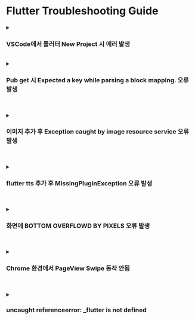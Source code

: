 # Flutter Troubleshooting Guide

<details>
  <summary><h3>VSCode에서 플러터 New Project 시 에러 발생</h3></summary>
  
<b>환경</b> : Windows
<br>
<b>증상</b> : VSCode에서 플러터 New Project 시 에러 발생
<br>
<b>원인</b> : 생성하는 프로젝트 이름이 유효하지 않아 발생
<br>
<b>해결 방안</b> : 생성하는 프로젝트 이름에서 하이픈(-) 제거
<br>
<b>참고 링크 : </b> [링크](https://success206.tistory.com/149)

</details>

<br>

<details>
  <summary><h3>Pub get 시 Expected a key while parsing a block mapping. 오류 발생</h3></summary>
  
<b>환경</b> : Windows/Android Studio
<br>
<b>증상</b> : pubspec.yaml 파일 Pub get 시 오류 발생
<br>
<b>원인</b> : 들여쓰기가 맞지 않아 발생
<br>
<b>해결 방안</b> : 들여쓰기 수정
<br>
<b>참고 링크 : </b> [링크](https://zionh.tistory.com/55)

</details>

<br>

<br>

<details>
  <summary><h3>이미지 추가 후 Exception caught by image resource service 오류 발생</h3></summary>
  
<b>환경</b> : Windows/Android Studio
<br>
<b>증상</b> : pubspec.yaml 파일에 이미지 Path 정상으로 입력하였으나, 오류 발생
<br>
<b>원인</b> : pubspec.yaml 수정 후 pub get 안함
<br>
<b>해결 방안</b> : flutter pub get 명령어 실행
<br>
<b>참고 링크 : </b> X

</details>

<br>

<br>

<details>
  <summary><h3>flutter tts 추가 후 MissingPluginException 오류 발생</h3></summary>
  
<b>환경</b> : Windows/Visual Stuido Code
<br>
<b>증상</b> : flutter tts 라이브러리 설치 후 빌드 시 오류 발생
<br>
<b>원인</b> : sdk 버전 오류
<br>
<b>해결 방안</b> : minSdkversion 19에서 21로 변경 후 실행
<br>
<b>참고 링크 : </b> X

</details>

<br>


<br>

<details>
  <summary><h3>화면에 BOTTOM OVERFLOWD BY PIXELS 오류 발생</h3></summary>
  
<b>환경</b> : Windows/Visual Stuido Code
<br>
<b>증상</b> : 앱 실행 시 화면에 BOTTOM OVERFLOWD BY PIXELS 오류 표출됨
<br>
<b>원인</b> : 화면에 특정 위젯의 크기가 범위를 벗어나서 발생
<br>
<b>해결 방안</b> : Scaffold에 resizeToAvoidBottomInset : false 속성 추가
<br>
<b>참고 링크 : </b> [링크](https://woongnemonan.tistory.com/entry/%ED%94%8C%EB%9F%AC%ED%84%B0Flutter-Bottom-Overflowed-By-xx-pixels)

</details>

<br>

<br>

<details>
  <summary><h3>Chrome 환경에서 PageView Swipe 동작 안됨</h3></summary>
  
<b>환경</b> : Windows/Visual Stuido Code
<br>
<b>증상</b> : Run 후 크롬에서 Swipe 동작 안됨
<br>
<b>원인</b> : 웹 환경에서는 어떤 동작인지 속성 지정 필요
<br>
<b>해결 방안</b> : scrollBehavior 속성 지정
```
class AppScrollBehavior extends MaterialScrollBehavior {
  @override
  Set<PointerDeviceKind> get dragDevices => {
        PointerDeviceKind.touch,
        PointerDeviceKind.mouse,
      };
}

class MyApp extends StatelessWidget {
  const MyApp({super.key});

  @override
  Widget build(BuildContext context) {
    print("Jehee");
    return MaterialApp(
      title: 'Flutter Demo',
      theme: ThemeData(
        primarySwatch: Colors.blue,
      ),
      initialRoute: RoutesName.home,
      onGenerateRoute: Routes.generateRoute,
      scrollBehavior: AppScrollBehavior(),   // scroll 속성 지정
    );
  }
}
```
<br>

<b>참고 링크 : </b> [링크](https://stackoverflow.com/questions/69424933/flutter-pageview-not-swipeable-on-web-desktop-mode)

</details>

<br>


<br>

<details>
  <summary><h3>uncaught referenceerror: _flutter is not defined</h3></summary>
  
<b>환경</b> : Windows/Visual Stuido Code
<br>
<b>증상</b> : github로 웹 호스팅 시 화면 표출되지 않고 콘솔에서 uncaught referenceerror: _flutter is not defined 오류 발생
<br>
<b>원인</b> : index.html 오류
<br>
<b>해결 방안</b> : script 추가 및 href 수정
```
<base href="./">
<script src="main.dart.js" type="application/javascript"></script>
```



<b>참고 링크 : </b> [링크](https://stackoverflow.com/questions/72833719/getting-flutter-is-undefined-in-flutter-web-only-in-production)

</details>

<br>
